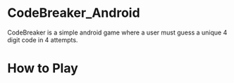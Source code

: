 # CodeBreaker_Android
CodeBreaker is a simple android game where a user must guess a unique 4 digit code in 4 attempts.

# How to Play

